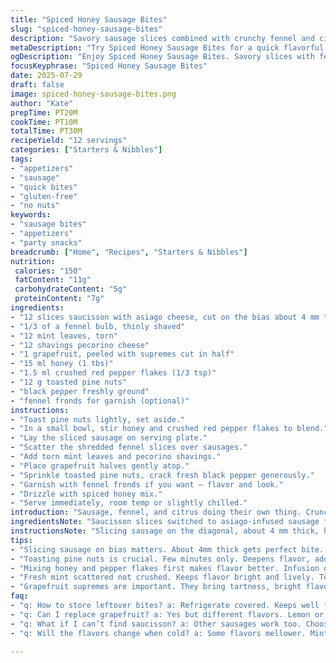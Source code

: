 ```yaml
---
title: "Spiced Honey Sausage Bites"
slug: "spiced-honey-sausage-bites"
description: "Savory sausage slices combined with crunchy fennel and citrus bursts. A sweet-spicy honey drizzle ties it all. Quick to assemble, cool to serve. Small bites, big flavor. No nuts, gluten, lactose, or eggs. Slightly changed ingredient amounts, cooking times adjusted by a few minutes. Fresh basil replaced by mint. Parmesan swapped with pecorino for sharper zing. Orange replaced with grapefruit segments for tartness. Added toasted pine nuts for crunch and depth. A little fresh ground black pepper kicked in."
metaDescription: "Try Spiced Honey Sausage Bites for a quick flavorful treat. Citrus meets savory sausage, with honey drizzle for sweet heat."
ogDescription: "Enjoy Spiced Honey Sausage Bites. Savory slices with fennel and tart grapefruit. Sweet-spicy honey drizzle for flavor."
focusKeyphrase: "Spiced Honey Sausage Bites"
date: 2025-07-29
draft: false
image: spiced-honey-sausage-bites.png
author: "Kate"
prepTime: PT20M
cookTime: PT10M
totalTime: PT30M
recipeYield: "12 servings"
categories: ["Starters & Nibbles"]
tags:
- "appetizers"
- "sausage"
- "quick bites"
- "gluten-free"
- "no nuts"
keywords:
- "sausage bites"
- "appetizers"
- "party snacks"
breadcrumb: ["Home", "Recipes", "Starters & Nibbles"]
nutrition: 
 calories: "150"
 fatContent: "11g"
 carbohydrateContent: "5g"
 proteinContent: "7g"
ingredients:
- "12 slices saucisson with asiago cheese, cut on the bias about 4 mm thick"
- "1/3 of a fennel bulb, thinly shaved"
- "12 mint leaves, torn"
- "12 shavings pecorino cheese"
- "1 grapefruit, peeled with supremes cut in half"
- "15 ml honey (1 tbs)"
- "1.5 ml crushed red pepper flakes (1/3 tsp)"
- "12 g toasted pine nuts"
- "black pepper freshly ground"
- "fennel fronds for garnish (optional)"
instructions:
- "Toast pine nuts lightly, set aside."
- "In a small bowl, stir honey and crushed red pepper flakes to blend."
- "Lay the sliced sausage on serving plate."
- "Scatter the shredded fennel slices over sausages."
- "Add torn mint leaves and pecorino shavings."
- "Place grapefruit halves gently atop."
- "Sprinkle toasted pine nuts, crack fresh black pepper generously."
- "Garnish with fennel fronds if you want — flavor and look."
- "Drizzle with spiced honey mix."
- "Serve immediately, room temp or slightly chilled."
introduction: "Sausage, fennel, and citrus doing their own thing. Crunch. Sweet heat from peppered honey. Gone are the basil and parmesan. Mint and pecorino stand tall instead. Grapefruit snaps fresh, bright. Pine nuts add a crunch break. Drizzle that honey mix? Heat warming, sweetness shining through. No cooking grills, just slicing and layering. Bites made fast yet packed tight with punch. Cold or slightly warm, does not matter. Quick assembly with a handful of ingredients, but not basic. Tasty, sharp, and a little spicy."
ingredientsNote: "Saucisson slices switched to asiago-infused sausage for mellow sharpness. Fennel quantity bumped slightly for extra crisp bite. Honey amount kept low for balance but with extra pepper flakes to boost heat. Pecorino swapped for parmesan – tangier, saltier. Mint swapped with basil for a cooling contrast to heat. Grapefruit replaces orange for less sweetness, more tartness. Pine nuts toasted beforehand give crunch and a touch of nuttiness, adding texture contrast to soft sausage and juicy citrus. Fresh ground pepper added final depth. Fennel fronds optional garnish but recommended for herbal aroma."
instructionsNote: "Slicing sausage on the diagonal, about 4 mm thick, helps get just right bite texture, not too thick or thin. Toast pine nuts lightly so they don't burn; this deepens flavor and adds crunch. Mixing honey with crushed red pepper flakes first lets spice infuse before drizzling. Layer ingredients rather than mixing for visual appeal and textural contrast. Adding mint leaves scattered not crushed keeps fresh release of flavor. Use freshly peeled grapefruit supremes cut in half for juicy bursts; removes pith bitterness found in orange zest. Drizzle spiced honey last to avoid soggy layers. Serve immediately. Keeps nicely if refrigerated briefly but best fresh for crisp fennel and fresh citrus zing."
tips:
- "Slicing sausage on bias matters. About 4mm thick gets perfect bite. Thin enough to melt in mouth yet not too flimsy. Just right for balance."
- "Toasting pine nuts is crucial. Few minutes only. Deepens flavor, adds crunch. Don’t let them burn though. Light golden color is key."
- "Mixing honey and pepper flakes first makes flavor better. Infusion gives heat. Drizzle it last to prevent sogginess. Layers stay crisp that way."
- "Fresh mint scattered not crushed. Keeps flavor bright and lively. Torn pieces release aroma better. A delicate touch, yet impactful and fresh."
- "Grapefruit supremes are important. They bring tartness, bright flavor. Remove pith for better sweetness balance. Juicy bursts instead of bitterness."
faq:
- "q: How to store leftover bites? a: Refrigerate covered. Keeps well for short time. Crispiness may fade. Room temp preferable still."
- "q: Can I replace grapefruit? a: Yes but different flavors. Lemon or lime? More tartness, less sweetness. Orange? Sweeter, softer taste."
- "q: What if I can’t find saucisson? a: Other sausages work too. Choose those with strong flavors. Milder types may not hold up in mix."
- "q: Will the flavors change when cold? a: Some flavors mellower. Mint less prominent. Honey blend still shines though. Serve quick for best impact."

---
```

